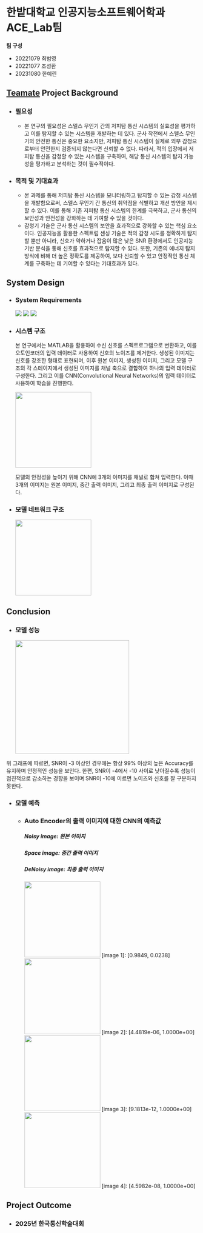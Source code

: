 # 한밭대학교 인공지능소프트웨어학과 ACE_Lab팀

**팀 구성**
- 20221079 최범영
- 20221077 조성환
- 20231080 한예린

## <u>Teamate</u> Project Background
- ### 필요성
  - 본 연구의 필요성은 스텔스 무인기 간의 저피탐 통신 시스템의 실효성을 평가하고 이를 탐지할 수 있는 시스템을 개발하는 데 있다. 군사 작전에서 스텔스 무인기의 안전한 통신은 중요한 요소지만, 저피탐 통신 시스템이 실제로 외부 감청으로부터 안전한지 검증되지 않는다면 신뢰할 수 없다. 따라서, 적의 입장에서 저피탐 통신을 감청할 수 있는 시스템을 구축하여, 해당 통신 시스템의 탐지 가능성을 평가하고 분석하는 것이 필수적이다.
    
- ### 목적 및 기대효과
  - 본 과제를 통해 저피탐 통신 시스템을 모니터링하고 탐지할 수 있는 감청 시스템을 개발함으로써, 스텔스 무인기 간 통신의 취약점을 식별하고 개선 방안을 제시할 수 있다. 이를 통해 기존 저피탐 통신 시스템의 한계를 극복하고, 군사 통신의 보안성과 안전성을 강화하는 데 기여할 수 있을 것이다.
  - 감청기 기술은 군사 통신 시스템의 보안을 효과적으로 강화할 수 있는 핵심 요소이다. 인공지능을 활용한 스펙트럼 센싱 기술은 적의 감청 시도를 정확하게 탐지할 뿐만 아니라, 신호가 약하거나 잡음이 많은 낮은 SNR 환경에서도 인공지능 기반 분석을 통해 신호를 효과적으로 탐지할 수 있다. 또한, 기존의 에너지 탐지 방식에 비해 더 높은 정확도를 제공하여, 보다 신뢰할 수 있고 안정적인 통신 체계를 구축하는 데 기여할 수 있다는 기대효과가 있다.
  

## System Design
  - ### System Requirements
    <img src="https://img.shields.io/badge/python-3776AB?style=flat-square&logo=python&logoColor=white"/></a>
    <img src="https://img.shields.io/badge/pytorch-EE4C2C?style=flat-square&logo=pytorch&logoColor=white"/></a>
    <img src="https://img.shields.io/badge/scikitlearn-F7931E?style=flat-square&logo=scikitlearn&logoColor=white"/></a>
    
   - ### 시스템 구조
      본 연구에서는 MATLAB을 활용하여 수신 신호를 스펙트로그램으로 변환하고, 이를 오토인코더의 입력 데이터로 사용하여 신호의 노이즈를 제거한다. 생성된 이미지는 신호를 강조한 형태로 표현되며, 이후 원본 이미지, 생성된 이미지, 그리고 모델 구조의 각 스테이지에서 생성된 이미지를 채널 축으로 결합하여 하나의 입력 데이터로 구성한다. 그리고 이를 CNN(Convolutional Neural Networks)의 입력 데이터로 사용하여 학습을 진행한다.
      
      <img src="https://github.com/user-attachments/assets/fac0fd8a-0497-46ed-aab8-6d7b48872224" weight="100" height="200" />
      
      모델의 안정성을 높이기 위해 CNN에 3개의 이미지를 채널로 합쳐 입력한다. 이때 3개의 이미지는 원본 이미지, 중간 출력 이미지, 그리고 최종 출력 이미지로 구성된다.


   - ### 모델 네트워크 구조
      
      <img src="https://github.com/user-attachments/assets/5ddfc9c6-11c0-4c4e-acf3-9bdb2c68f74d" weight="100" height="200" />


  
## Conclusion
  - ### 모델 성능
    <img src="https://github.com/user-attachments/assets/878a7d39-dd20-45a9-987a-9c6609fa93b2" weight="100" height="300" />

   위 그래프에 따르면, SNR이 -3 이상인 경우에는 항상 99% 이상의 높은 Accuracy를 유지하며 안정적인 성능을 보인다. 한편, SNR이 -4에서 -10 사이로 낮아질수록 성능이 점진적으로 감소하는 경향을 보이며 SNR이 -10에 이르면 노이즈와 신호를 잘 구분하지 못한다.
    
  - ### 모델 예측
    - ### Auto Encoder의 출력 이미지에 대한 CNN의 예측값
      ##### Noisy image: 원본 이미지
      ##### Space image: 중간 출력 이미지
      ##### DeNoisy image: 최종 출력 이미지
    
       <img src="https://github.com/user-attachments/assets/63187b3f-7485-4973-8a0c-08698d2a4ca9" weight="100" height="200" />
       [image 1]: [0.9849, 0.0238]
    
    
       <img src="https://github.com/user-attachments/assets/71c94777-d025-4c29-ab0e-13b3b04ce31e" weight="100" height="200" />
       [image 2]: [4.4819e-06, 1.0000e+00]
    
    
       <img src="https://github.com/user-attachments/assets/842da05b-600c-45a1-acd4-b8dcb01bd9d9" weight="100" height="200" />
       [image 3]: [9.1813e-12, 1.0000e+00]

    
      <img src="https://github.com/user-attachments/assets/517adfa8-de96-437e-a16b-f3cf603d337f" weight="100" height="200" />
       [image 4]: [4.5982e-08, 1.0000e+00]


  
## Project Outcome
- ### 2025년 한국통신학술대회 

